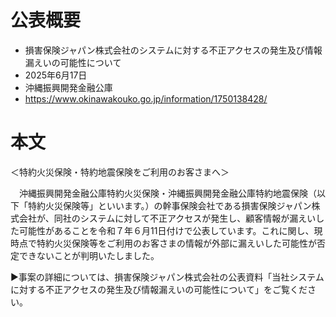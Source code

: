 # 公表概要
- 損害保険ジャパン株式会社のシステムに対する不正アクセスの発生及び情報漏えいの可能性について
- 2025年6月17日
- 沖縄振興開発金融公庫
- https://www.okinawakouko.go.jp/information/1750138428/

# 本文
＜特約火災保険・特約地震保険をご利用のお客さまへ＞

　沖縄振興開発金融公庫特約火災保険・沖縄振興開発金融公庫特約地震保険（以下「特約火災保険等」といいます。）の幹事保険会社である損害保険ジャパン株式会社が、同社のシステムに対して不正アクセスが発生し、顧客情報が漏えいした可能性があることを令和７年６月11日付けで公表しています。これに関し、現時点で特約火災保険等をご利用のお客さまの情報が外部に漏えいした可能性が否定できないことが判明いたしました。

 

▶事案の詳細については、損害保険ジャパン株式会社の公表資料「当社システムに対する不正アクセスの発生及び情報漏えいの可能性について」をご覧ください。

